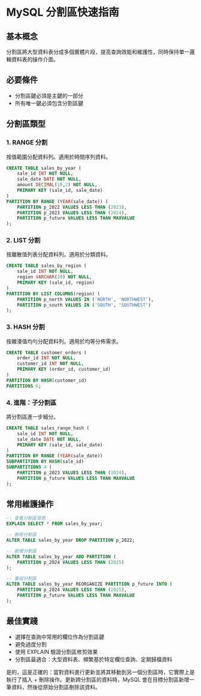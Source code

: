 # MySQL 分割區快速指南

## 基本概念
分割區將大型資料表分成多個實體片段，提高查詢效能和維護性，同時保持單一邏輯資料表的操作介面。

## 必要條件
- 分割區鍵必須是主鍵的一部分
- 所有唯一鍵必須包含分割區鍵

## 分割區類型

### 1. RANGE 分割
按值範圍分配資料列。適用於時間序列資料。

```sql
CREATE TABLE sales_by_year (
    sale_id INT NOT NULL,
    sale_date DATE NOT NULL,
    amount DECIMAL(10,2) NOT NULL,
    PRIMARY KEY (sale_id, sale_date)
)
PARTITION BY RANGE (YEAR(sale_date)) (
    PARTITION p_2022 VALUES LESS THAN (2023),
    PARTITION p_2023 VALUES LESS THAN (2024),
    PARTITION p_future VALUES LESS THAN MAXVALUE
);
```

### 2. LIST 分割
按離散值列表分配資料列。適用於分類資料。

```sql
CREATE TABLE sales_by_region (
    sale_id INT NOT NULL,
    region VARCHAR(20) NOT NULL,
    PRIMARY KEY (sale_id, region)
)
PARTITION BY LIST COLUMNS(region) (
    PARTITION p_north VALUES IN ('NORTH', 'NORTHWEST'),
    PARTITION p_south VALUES IN ('SOUTH', 'SOUTHWEST')
);
```

### 3. HASH 分割
按雜湊值均勻分配資料列。適用於均等分佈需求。

```sql
CREATE TABLE customer_orders (
    order_id INT NOT NULL,
    customer_id INT NOT NULL,
    PRIMARY KEY (order_id, customer_id)
)
PARTITION BY HASH(customer_id)
PARTITIONS 6;
```

### 4. 進階：子分割區
將分割區進一步細分。

```sql
CREATE TABLE sales_range_hash (
    sale_id INT NOT NULL,
    sale_date DATE NOT NULL,
    PRIMARY KEY (sale_id, sale_date)
)
PARTITION BY RANGE (YEAR(sale_date))
SUBPARTITION BY HASH(sale_id)
SUBPARTITIONS 4 (
    PARTITION p_2023 VALUES LESS THAN (2024),
    PARTITION p_future VALUES LESS THAN MAXVALUE
);
```

## 常用維護操作

```sql
-- 查看分割區信息
EXPLAIN SELECT * FROM sales_by_year;

-- 刪除分割區
ALTER TABLE sales_by_year DROP PARTITION p_2022;

-- 新增分割區
ALTER TABLE sales_by_year ADD PARTITION (
    PARTITION p_2024 VALUES LESS THAN (2025)
);

-- 重組分割區
ALTER TABLE sales_by_year REORGANIZE PARTITION p_future INTO (
    PARTITION p_2024 VALUES LESS THAN (2025),
    PARTITION p_future VALUES LESS THAN MAXVALUE
);
```

## 最佳實踐
- 選擇在查詢中常用的欄位作為分割區鍵
- 避免過度分割
- 使用 EXPLAIN 驗證分割區修剪效果
- 分割區最適合：大型資料表、頻繁基於特定欄位查詢、定期歸檔資料

是的，這是正確的：當對資料進行更新並將其移動到另一個分割區時，它實際上是執行了插入 + 刪除操作。更新跨分割區的資料時，MySQL 會在目標分割區新增一筆資料，然後從原始分割區刪除該資料。
